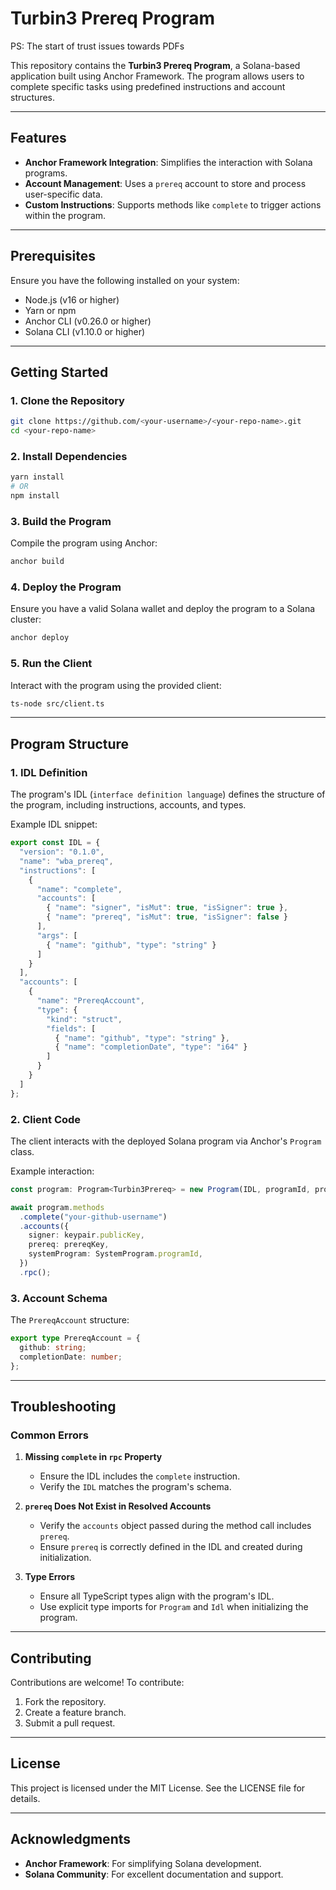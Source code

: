 # Turbin3 Prereq Program

PS: The start of trust issues towards PDFs

This repository contains the **Turbin3 Prereq Program**, a Solana-based application built using Anchor Framework. The program allows users to complete specific tasks using predefined instructions and account structures.

---

## Features
- **Anchor Framework Integration**: Simplifies the interaction with Solana programs.
- **Account Management**: Uses a `prereq` account to store and process user-specific data.
- **Custom Instructions**: Supports methods like `complete` to trigger actions within the program.

---

## Prerequisites
Ensure you have the following installed on your system:

- Node.js (v16 or higher)
- Yarn or npm
- Anchor CLI (v0.26.0 or higher)
- Solana CLI (v1.10.0 or higher)

---

## Getting Started

### 1. Clone the Repository
```bash
git clone https://github.com/<your-username>/<your-repo-name>.git
cd <your-repo-name>
```

### 2. Install Dependencies
```bash
yarn install
# OR
npm install
```

### 3. Build the Program
Compile the program using Anchor:
```bash
anchor build
```

### 4. Deploy the Program
Ensure you have a valid Solana wallet and deploy the program to a Solana cluster:

```bash
anchor deploy
```

### 5. Run the Client
Interact with the program using the provided client:

```bash
ts-node src/client.ts
```

---

## Program Structure

### 1. **IDL Definition**
The program's IDL (`interface definition language`) defines the structure of the program, including instructions, accounts, and types.

Example IDL snippet:
```typescript
export const IDL = {
  "version": "0.1.0",
  "name": "wba_prereq",
  "instructions": [
    {
      "name": "complete",
      "accounts": [
        { "name": "signer", "isMut": true, "isSigner": true },
        { "name": "prereq", "isMut": true, "isSigner": false }
      ],
      "args": [
        { "name": "github", "type": "string" }
      ]
    }
  ],
  "accounts": [
    {
      "name": "PrereqAccount",
      "type": {
        "kind": "struct",
        "fields": [
          { "name": "github", "type": "string" },
          { "name": "completionDate", "type": "i64" }
        ]
      }
    }
  ]
};
```

### 2. **Client Code**
The client interacts with the deployed Solana program via Anchor's `Program` class.

Example interaction:
```typescript
const program: Program<Turbin3Prereq> = new Program(IDL, programId, provider);

await program.methods
  .complete("your-github-username")
  .accounts({
    signer: keypair.publicKey,
    prereq: prereqKey,
    systemProgram: SystemProgram.programId,
  })
  .rpc();
```

### 3. **Account Schema**
The `PrereqAccount` structure:
```typescript
export type PrereqAccount = {
  github: string;
  completionDate: number;
};
```

---

## Troubleshooting

### Common Errors

1. **Missing `complete` in `rpc` Property**
   - Ensure the IDL includes the `complete` instruction.
   - Verify the `IDL` matches the program's schema.

2. **`prereq` Does Not Exist in Resolved Accounts**
   - Verify the `accounts` object passed during the method call includes `prereq`.
   - Ensure `prereq` is correctly defined in the IDL and created during initialization.

3. **Type Errors**
   - Ensure all TypeScript types align with the program's IDL.
   - Use explicit type imports for `Program` and `Idl` when initializing the program.

---

## Contributing

Contributions are welcome! To contribute:

1. Fork the repository.
2. Create a feature branch.
3. Submit a pull request.

---

## License

This project is licensed under the MIT License. See the LICENSE file for details.

---

## Acknowledgments

- **Anchor Framework**: For simplifying Solana development.
- **Solana Community**: For excellent documentation and support.

